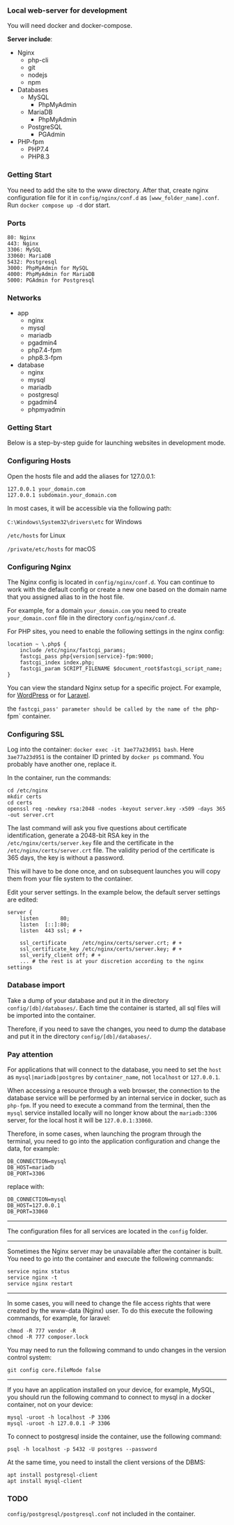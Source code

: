 ### Local web-server for development

You will need docker and docker-compose.

__Server include__:

* Nginx
  * php-cli
  * git
  * nodejs
  * npm
* Databases
  * MySQL
    * PhpMyAdmin
  * MariaDB
    * PhpMyAdmin
  * PostgreSQL
    * PGAdmin
* PHP-fpm
  * PHP7.4
  * PHP8.3

### Getting Start

You need to add the site to the www directory. After that, create 
nginx configuration file for it in `config/nginx/conf.d` as 
`[www_folder_name].conf`. Run `docker compose up -d` dor start.

### Ports

    80: Nginx
    443: Nginx
    3306: MySQL
    33060: MariaDB
    5432: Postgresql
    3000: PhpMyAdmin for MySQL
    4000: PhpMyAdmin for MariaDB
    5000: PGAdmin for Postgresql

### Networks

- app
  - nginx
  - mysql
  - mariadb
  - pgadmin4
  - php7.4-fpm
  - php8.3-fpm
- database
  - nginx
  - mysql
  - mariadb
  - postgresql
  - pgadmin4
  - phpmyadmin

### Getting Start

Below is a step-by-step guide for launching websites in development mode.

### Configuring Hosts

Open the hosts file and add the aliases for 127.0.0.1:

    127.0.0.1 your_domain.com
    127.0.0.1 subdomain.your_domain.com

In most cases, it will be accessible via the following path:

`C:\Windows\System32\drivers\etc` for Windows

`/etc/hosts` for Linux

`/private/etc/hosts` for macOS

### Configuring Nginx

The Nginx config is located in `config/nginx/conf.d`. You can continue to 
work with the default config or create a new one based on the domain name
that you assigned alias to in the host file. 

For example, for a domain `your_domain.com` you need to create 
`your_domain.conf` file in the directory `config/nginx/conf.d`.

For PHP sites, you need to enable the following settings in the nginx config:

    location ~ \.php$ {
        include /etc/nginx/fastcgi_params;
        fastcgi_pass php{version|service}-fpm:9000;
        fastcgi_index index.php;
        fastcgi_param SCRIPT_FILENAME $document_root$fastcgi_script_name;
    }

You can view the standard Nginx setup for a specific project. 
For example, for [WordPress](https://www.nginx.com/resources/wiki/start/topics/recipes/wordpress/) 
or for [Laravel](https://laravel.com/docs/10.x/deployment#nginx).

the `fastcgi_pass' parameter should be called by the name of the `php-fpm` container.

### Configuring SSL

Log into the container: `docker exec -it 3ae77a23d951 bash`.
Here `3ae77a23d951` is the container ID printed by `docker ps` command.
You probably have another one, replace it.

In the container, run the commands:

    cd /etc/nginx
    mkdir certs
    cd certs
    openssl req -newkey rsa:2048 -nodes -keyout server.key -x509 -days 365 -out server.crt

The last command will ask you five questions about certificate identification,
generate a 2048-bit RSA key in the `/etc/nginx/certs/server.key` file and
the certificate in the `/etc/nginx/certs/server.crt` file. The validity
period of the certificate is 365 days, the key is without a password.

This will have to be done once, and on subsequent launches you will copy
them from your file system to the container.

Edit your server settings. In the example below, the default server
settings are edited:

    server {
        listen       80;
        listen  [::]:80;
        listen  443 ssl; # +
    
        ssl_certificate     /etc/nginx/certs/server.crt; # +
        ssl_certificate_key /etc/nginx/certs/server.key; # +
        ssl_verify_client off; # +
        ... # the rest is at your discretion according to the nginx settings

### Database import

Take a dump of your database and put it in the directory `config/[db]/databases/`.
Each time the container is started, all sql files will be imported into 
the container. 

Therefore, if you need to save the changes, you need to dump the database
and put it in the directory `config/[db]/databases/`.

### Pay attention

For applications that will connect to the database, you need to set 
the `host` as `mysql|mariadb|postgres` by `container_name`, 
not `localhost` or `127.0.0.1`.

When accessing a resource through a web browser, the connection to the 
database service will be performed by an internal service in docker, 
such as `php-fpm`. If you need to execute a command from the terminal, 
then the `mysql` service installed locally will no longer know about 
the `mariadb:3306` server, for the local host it will be `127.0.0.1:33060`.

Therefore, in some cases, when launching the program through the terminal,
you need to go into the application configuration and change the data, 
for example:

    DB_CONNECTION=mysql
    DB_HOST=mariadb
    DB_PORT=3306

replace with:

    DB_CONNECTION=mysql
    DB_HOST=127.0.0.1
    DB_PORT=33060

---

The configuration files for all services are located in the `config` folder.

---

Sometimes the Nginx server may be unavailable after the container is built.
You need to go into the container and execute the following commands:

    service nginx status
    service nginx -t
    service nginx restart

---

In some cases, you will need to change the file access rights that were 
created by the www-data (Nginx) user. To do this execute the following 
commands, for example, for laravel:

    chmod -R 777 vendor -R
    chmod -R 777 composer.lock

You may need to run the following command to undo changes in the version 
control system:

    git config core.fileMode false

---

If you have an application installed on your device, for example, MySQL,
you should run the following command to connect to mysql in a docker 
container, not on your device:

    mysql -uroot -h localhost -P 3306
    mysql -uroot -h 127.0.0.1 -P 3306

To connect to postgresql inside the container, use the following command:

    psql -h localhost -p 5432 -U postgres --password

At the same time, you need to install the client versions of the DBMS:

    apt install postgresql-client
    apt install mysql-client

### TODO

`config/postgresql/postgresql.conf` not included in the container.
